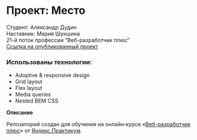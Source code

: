 # Проект: Место

Студент: Александр Дудин  
Наставник: Мария Шукшина  
21-й поток профессии “Веб-разработчик плюс”  
[Ссылка на опубликованный проект](https://adudin.github.io/russian-travel)

### Использованы технологии:
* Adoptive & responsive design
* Grid layout
* Flex layout
* Media queries
* Nested BEM CSS

**Описание**

Репозиторий создан для обучения на онлайн‑курсе «[Веб-разработчик плюс](https://practicum.yandex.ru/web-plus)» от [Яндекс.Практикум](https://practicum.yandex.ru).